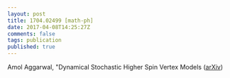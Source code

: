 ```yaml
---
layout: post
title: 1704.02499 [math-ph]
date: 2017-04-08T14:25:27Z
comments: false
tags: publication
published: true
---
```


Amol Aggarwal, "Dynamical Stochastic Higher Spin Vertex Models ([arXiv](http://arxiv.org/abs/1704.02499v1))
